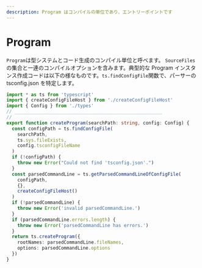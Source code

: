 ```yaml
---
description: Program はコンパイルの単位であり、エントリーポイントです
---
```


# Program

`Program`は型システムとコード生成のコンパイル単位と呼べます。 `SourceFiles`の集合と一連のコンパイルオプションを含みます。典型的な Program インスタンス作成コードは以下の様なものです。`ts.findConfigFile`関数で、パーサーの tsconfig.json を特定します。

```typescript
import * as ts from 'typescript'
import { createConfigFileHost } from './createConfigFileHost'
import { Config } from './types'
// ______________________________________________________
//
export function createProgram(searchPath: string, config: Config) {
  const configPath = ts.findConfigFile(
    searchPath,
    ts.sys.fileExists,
    config.tsconfigFileName
  )
  if (!configPath) {
    throw new Error("Could not find 'tsconfig.json'.")
  }
  const parsedCommandLine = ts.getParsedCommandLineOfConfigFile(
    configPath,
    {},
    createConfigFileHost()
  )
  if (!parsedCommandLine) {
    throw new Error('invalid parsedCommandLine.')
  }
  if (parsedCommandLine.errors.length) {
    throw new Error('parsedCommandLine has errors.')
  }
  return ts.createProgram({
    rootNames: parsedCommandLine.fileNames,
    options: parsedCommandLine.options
  })
}
```




